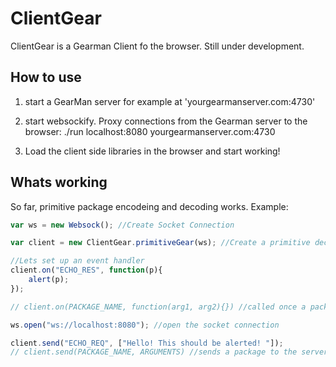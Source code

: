 # ClientGear

ClientGear is a Gearman Client fo the browser. Still under development. 

## How to use

1) start a GearMan server for example at  'yourgearmanserver.com:4730'

2) start websockify. Proxy connections from the Gearman server to the browser: 
	./run localhost:8080 yourgearmanserver.com:4730

3) Load the client side libraries in the browser and start working!


## Whats working

So far, primitive package encodeing and decoding works. Example: 

```js
var ws = new Websock(); //Create Socket Connection

var client = new ClientGear.primitiveGear(ws); //Create a primitive decoder / encoder

//Lets set up an event handler
client.on("ECHO_RES", function(p){
    alert(p);  
}); 

// client.on(PACKAGE_NAME, function(arg1, arg2){}) //called once a package of a certain type is received. 

ws.open("ws://localhost:8080"); //open the socket connection

client.send("ECHO_REQ", ["Hello! This should be alerted! "]); 
// client.send(PACKAGE_NAME, ARGUMENTS) //sends a package to the server
```